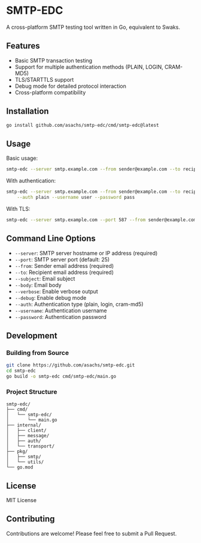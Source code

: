 # SMTP-EDC

A cross-platform SMTP testing tool written in Go, equivalent to Swaks.

## Features

- Basic SMTP transaction testing
- Support for multiple authentication methods (PLAIN, LOGIN, CRAM-MD5)
- TLS/STARTTLS support
- Debug mode for detailed protocol interaction
- Cross-platform compatibility

## Installation

```bash
go install github.com/asachs/smtp-edc/cmd/smtp-edc@latest
```

## Usage

Basic usage:

```bash
smtp-edc --server smtp.example.com --from sender@example.com --to recipient@example.com
```

With authentication:

```bash
smtp-edc --server smtp.example.com --from sender@example.com --to recipient@example.com \
    --auth plain --username user --password pass
```

With TLS:

```bash
smtp-edc --server smtp.example.com --port 587 --from sender@example.com --to recipient@example.com
```

## Command Line Options

- `--server`: SMTP server hostname or IP address (required)
- `--port`: SMTP server port (default: 25)
- `--from`: Sender email address (required)
- `--to`: Recipient email address (required)
- `--subject`: Email subject
- `--body`: Email body
- `--verbose`: Enable verbose output
- `--debug`: Enable debug mode
- `--auth`: Authentication type (plain, login, cram-md5)
- `--username`: Authentication username
- `--password`: Authentication password

## Development

### Building from Source

```bash
git clone https://github.com/asachs/smtp-edc.git
cd smtp-edc
go build -o smtp-edc cmd/smtp-edc/main.go
```

### Project Structure

```
smtp-edc/
├── cmd/
│   └── smtp-edc/
│       └── main.go
├── internal/
│   ├── client/
│   ├── message/
│   ├── auth/
│   └── transport/
├── pkg/
│   ├── smtp/
│   └── utils/
└── go.mod
```

## License

MIT License

## Contributing

Contributions are welcome! Please feel free to submit a Pull Request. 